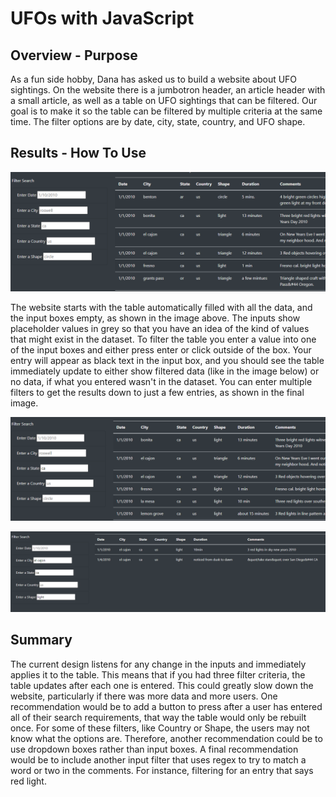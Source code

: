 # UFOs with JavaScript

## Overview - Purpose

As a fun side hobby, Dana has asked us to build a website about UFO sightings. On the website there is a jumbotron header, an article header with a small article, as well as a table on UFO sightings that can be filtered. Our goal is to make it so the table can be filtered by multiple criteria at the same time. The filter options are by date, city, state, country, and UFO shape. 

## Results - How To Use

![Empty Search](static/images/EmptySearch.png)

The website starts with the table automatically filled with all the data, and the input boxes empty, as shown in the image above. The inputs show placeholder values in grey so that you have an idea of the kind of values that might exist in the dataset. To filter the table you enter a value into one of the input boxes and either press enter or click outside of the box. Your entry will appear as black text in the input box, and you should see the table immediately update to either show filtered data (like in the image below) or no data, if what you entered wasn't in the dataset. You can enter multiple filters to get the results down to just a few entries, as shown in the final image. 

![One Filter](static/images/OneFilter.png)

![Multiple Filters](static/images/MultipleFilters.png)

## Summary

The current design listens for any change in the inputs and immediately applies it to the table. This means that if you had three filter criteria, the table updates after each one is entered. This could greatly slow down the website, particularly if there was more data and more users. One recommendation would be to add a button to press after a user has entered all of their search requirements, that way the table would only be rebuilt once. For some of these filters, like Country or Shape, the users may not know what the options are. Therefore, another recommendation could be to use dropdown boxes rather than input boxes. A final recommendation would be to include another input filter that uses regex to try to match a word or two in the comments. For instance, filtering for an entry that says red light. 
